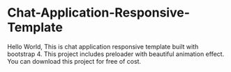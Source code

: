 # Chat-Application-Responsive-Template
Hello World, This is chat application responsive template built with bootstrap 4. This project includes preloader with beautiful animation effect. You can download this project for free of cost.

